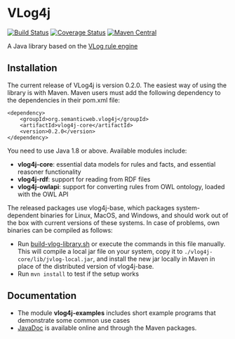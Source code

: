 VLog4j
======
[![Build Status](https://travis-ci.org/knowsys/vlog4j.png?branch=master)](https://travis-ci.org/knowsys/vlog4j)
[![Coverage Status](https://coveralls.io/repos/github/mkroetzsch/vlog4j/badge.svg?branch=master)](https://coveralls.io/github/mkroetzsch/vlog4j?branch=master)
[![Maven Central](https://maven-badges.herokuapp.com/maven-central/org.semanticweb.vlog4j/vlog4j-parent/badge.svg)](http://search.maven.org/#search|ga|1|g%3A%22org.semanticweb.vlog4j%22)

A Java library based on the [VLog rule engine](https://github.com/karmaresearch/vlog)

Installation
------------

The current release of VLog4j is version 0.2.0. The easiest way of using the library is with Maven. Maven users must add the following dependency to the dependencies in their pom.xml file:

```
<dependency>
	<groupId>org.semanticweb.vlog4j</groupId>
	<artifactId>vlog4j-core</artifactId>
	<version>0.2.0</version>
</dependency>
```

You need to use Java 1.8 or above. Available modules include:

* **vlog4j-core**: essential data models for rules and facts, and essential reasoner functionality
* **vlog4j-rdf**: support for reading from RDF files
* **vlog4j-owlapi**: support for converting rules from OWL ontology, loaded with the OWL API

The released packages use vlog4j-base, which packages system-dependent binaries for Linux, MacOS, and Windows, and should work out of the box with current versions of these systems. In case of problems, own binaries can be compiled as follows:

* Run [build-vlog-library.sh](https://github.com/mkroetzsch/vlog4j/blob/master/build-vlog-library.sh) or execute the commands in this file manually. This will compile a local jar file on your system, copy it to ```./vlog4j-core/lib/jvlog-local.jar```, and install the new jar locally in Maven in place of the distributed version of vlog4j-base.
* Run ```mvn install``` to test if the setup works

Documentation
-------------

* The module **vlog4j-examples** includes short example programs that demonstrate some common use cases
* [JavaDoc](https://knowsys.github.io/vlog4j/) is available online and through the Maven packages.
